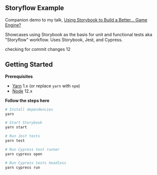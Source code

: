 ## Storyflow Example

Companion demo to my talk, [Using Storybook to Build a Better... Game Engine?](https://bit.ly/StorybookForGameEnginesMDC2020)

Showcases using Storybook as the basis for unit and functional tests aka "Storyflow" workflow. Uses Storybook, Jest, and Cypress.

checking for commit changes 12

## Getting Started

**Prerequisites**

- [Yarn](https://yarnpkg.com) 1.x (or replace `yarn` with `npm`)
- [Node](https://nodejs.org) 12.x

**Follow the steps here**

```sh
# Install dependencies
yarn

# Start Storybook
yarn start

# Run Jest tests
yarn test

# Run Cypress test runner
yarn cypress open

# Run Cypress tests headless
yarn cypress run
```
